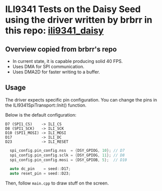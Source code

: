 # ILI9341 Tests on the Daisy Seed using the driver written by brbrr in this repo: [ili9341_daisy](https://github.com/brbrr/ili9341_daisy/tree/main)

## Overview copied from brbrr's repo

- In current state, it is capable producing solid 40 FPS.
- Uses DMA for SPI communication.
- Uses DMA2D for faster writing to a buffer.

## Usage

The driver expects specific pin configuration. You can change the pins in the ILI9341SpiTransport::Init() function.

Below is the default configuration:

```
D7 (SPI1_CS)    -> ILI_CS
D8 (SPI1_SCK)   -> ILI_SCK
D10 (SPI1_MOSI) -> ILI_MOSI
D17             -> ILI_DC
D23             -> ILI_RESET
```

```cpp
  spi_config.pin_config.nss  = {DSY_GPIOG, 10}; // D7
  spi_config.pin_config.sclk = {DSY_GPIOG, 11}; // D8
  spi_config.pin_config.mosi = {DSY_GPIOB, 5};  // D10

  auto dc_pin    = seed::D17;
  auto reset_pin = seed::D23;
```

Then, follow `main.cpp` to draw stuff on the screen.
